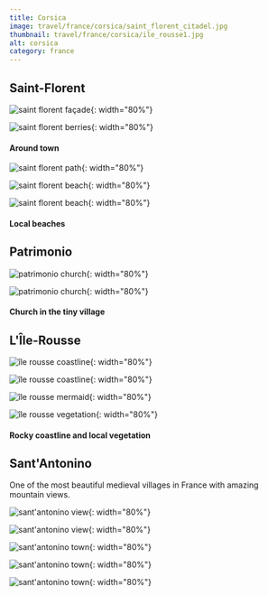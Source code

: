 ```yaml
---
title: Corsica
image: travel/france/corsica/saint_florent_citadel.jpg
thumbnail: travel/france/corsica/ile_rousse1.jpg
alt: corsica
category: france
---
```


## Saint-Florent

![saint florent façade](./assets/img/travel/france/corsica/saint_florent_facade.jpg){: width="80%"}

![saint florent berries](./assets/img/travel/france/corsica/saint_florent_berries.jpg){: width="80%"}

#### Around town

![saint florent path](./assets/img/travel/france/corsica/saint_florent_path.jpg){: width="80%"}

![saint florent beach](./assets/img/travel/france/corsica/saint_florent_beach1.jpg){: width="80%"}

![saint florent beach](./assets/img/travel/france/corsica/saint_florent_beach2.jpg){: width="80%"}

#### Local beaches

## Patrimonio

![patrimonio church](./assets/img/travel/france/corsica/patrimonio_church1.jpg){: width="80%"}

![patrimonio church](./assets/img/travel/france/corsica/patrimonio_church2.jpg){: width="80%"}

#### Church in the tiny village

## L'Île-Rousse

![île rousse coastline](./assets/img/travel/france/corsica/ile_rousse1.jpg){: width="80%"}

![île rousse coastline](./assets/img/travel/france/corsica/ile_rousse2.jpg){: width="80%"}

![île rousse mermaid](./assets/img/travel/france/corsica/ile_rousse_mermaid.jpg){: width="80%"}

![île rousse vegetation](./assets/img/travel/france/corsica/ile_rousse_vegetation.jpg){: width="80%"}

#### Rocky coastline and local vegetation

## Sant'Antonino

One of the most beautiful medieval villages in France with amazing mountain views.

![sant'antonino view](./assets/img/travel/france/corsica/sant_antonino_view1.jpg){: width="80%"}

![sant'antonino view](./assets/img/travel/france/corsica/sant_antonino_view2.jpg){: width="80%"}

![sant'antonino town](./assets/img/travel/france/corsica/sant_antonino1.jpg){: width="80%"}

![sant'antonino town](./assets/img/travel/france/corsica/sant_antonino2.jpg){: width="80%"}

![sant'antonino town](./assets/img/travel/france/corsica/sant_antonino3.jpg){: width="80%"}
